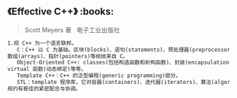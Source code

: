 <h2>《Effective C++》 :books: </h2> 

> Scott Meyers 著    电子工业出版社

```html
1.视 C++ 为一个语言联邦。
   C：C++ 以 C 为基础。区块(blocks)、语句(statements)、预处理器(preprocessor)、内置数据类型(built-in data types)、
数组(arrays)、指针(pointers)等统统来自 C。
   Object-Oriented C++: classes(包括构造函数和析构函数)、封装(encapsulation)、继承(inheritance)、多态(polymorphism)、
virtual 函数(动态绑定)等等。
   Template C++：C++ 的泛型编程(generic programming)部分。
   STL：template 程序库，它对容器(containers)、迭代器(iterators)、算法(algorithms)以及函数对象(function objects)的
规约有极佳的紧密配合与协调。

```
